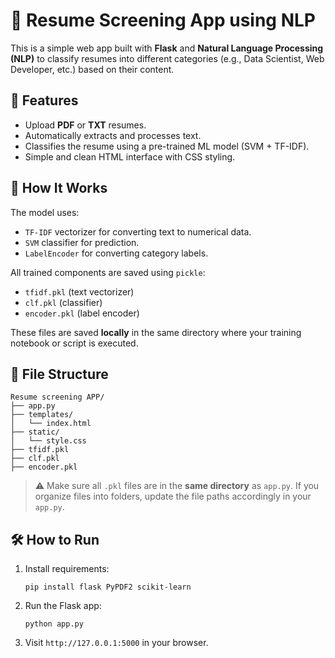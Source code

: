 # 📄 Resume Screening App using NLP

This is a simple web app built with **Flask** and **Natural Language Processing (NLP)** to classify resumes into different categories (e.g., Data Scientist, Web Developer, etc.) based on their content.

## 🚀 Features
- Upload **PDF** or **TXT** resumes.
- Automatically extracts and processes text.
- Classifies the resume using a pre-trained ML model (SVM + TF-IDF).
- Simple and clean HTML interface with CSS styling.

## 🧠 How It Works
The model uses:
- `TF-IDF` vectorizer for converting text to numerical data.
- `SVM` classifier for prediction.
- `LabelEncoder` for converting category labels.

All trained components are saved using `pickle`:
- `tfidf.pkl` (text vectorizer)
- `clf.pkl` (classifier)
- `encoder.pkl` (label encoder)

These files are saved **locally** in the same directory where your training notebook or script is executed.

## 📂 File Structure
```
Resume screening APP/
├── app.py
├── templates/
│   └── index.html
├── static/
│   └── style.css
├── tfidf.pkl
├── clf.pkl
├── encoder.pkl
```

> ⚠️ Make sure all `.pkl` files are in the **same directory** as `app.py`. If you organize files into folders, update the file paths accordingly in your `app.py`.

## 🛠 How to Run
1. Install requirements:
   ```
   pip install flask PyPDF2 scikit-learn
   ```

2. Run the Flask app:
   ```
   python app.py
   ```

3. Visit `http://127.0.0.1:5000` in your browser.
